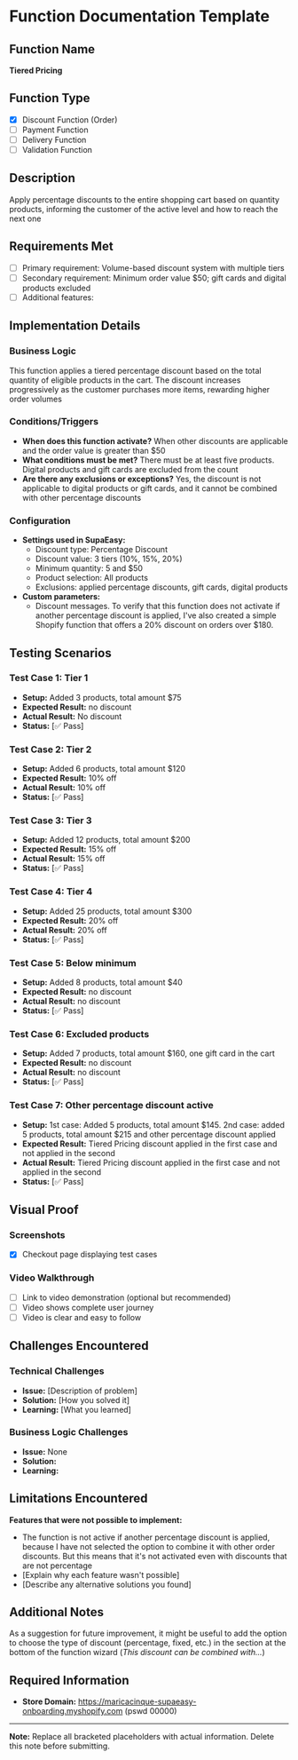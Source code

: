# Function Documentation Template

## Function Name
**Tiered Pricing**

## Function Type
- [x] Discount Function (Order)
- [ ] Payment Function  
- [ ] Delivery Function
- [ ] Validation Function

## Description
Apply percentage discounts to the entire shopping cart based on quantity products, informing the customer of the active level and how to reach the next one

## Requirements Met
- [ ] Primary requirement: Volume-based discount system with multiple tiers
- [ ] Secondary requirement: Minimum order value $50; gift cards and digital products excluded
- [ ] Additional features: 

## Implementation Details

### Business Logic
This function applies a tiered percentage discount based on the total quantity of eligible products in the cart. The discount increases progressively as the customer purchases more items, rewarding higher order volumes

### Conditions/Triggers
- **When does this function activate?** When other discounts are applicable and the order value is greater than $50
- **What conditions must be met?** There must be at least five products. Digital products and gift cards are excluded from the count
- **Are there any exclusions or exceptions?** Yes, the discount is not applicable to digital products or gift cards, and it cannot be combined with other percentage discounts

### Configuration
- **Settings used in SupaEasy:**
  - Discount type: Percentage Discount
  - Discount value: 3 tiers (10%, 15%, 20%)
  - Minimum quantity: 5 and $50
  - Product selection: All products
  - Exclusions: applied percentage discounts, gift cards, digital products
- **Custom parameters:**
  - Discount messages. To verify that this function does not activate if another percentage discount is applied, I've also created a simple Shopify function that offers a 20% discount on orders over $180. 

## Testing Scenarios

### Test Case 1: Tier 1
- **Setup:** Added 3 products, total amount $75
- **Expected Result:** no discount
- **Actual Result:** No discount
- **Status:** [✅ Pass]

### Test Case 2: Tier 2
- **Setup:** Added 6 products, total amount $120
- **Expected Result:** 10% off
- **Actual Result:** 10% off
- **Status:** [✅ Pass]

### Test Case 3: Tier 3
- **Setup:** Added 12 products, total amount $200
- **Expected Result:** 15% off
- **Actual Result:** 15% off
- **Status:** [✅ Pass]

### Test Case 4: Tier 4
- **Setup:** Added 25 products, total amount $300
- **Expected Result:** 20% off
- **Actual Result:** 20% off
- **Status:** [✅ Pass]

### Test Case 5: Below minimum
- **Setup:** Added 8 products, total amount $40
- **Expected Result:** no discount
- **Actual Result:** no discount
- **Status:** [✅ Pass]

### Test Case 6: Excluded products
- **Setup:** Added 7 products, total amount $160, one gift card in the cart
- **Expected Result:** no discount
- **Actual Result:** no discount
- **Status:** [✅ Pass]

### Test Case 7: Other percentage discount active
- **Setup:** 1st case: Added 5 products, total amount $145. 2nd case: added 5 products, total amount $215 and other percentage discount applied
- **Expected Result:** Tiered Pricing discount applied in the first case and not applied in the second
- **Actual Result:** Tiered Pricing discount applied in the first case and not applied in the second
- **Status:** [✅ Pass]

## Visual Proof

### Screenshots
- [x] Checkout page displaying test cases

### Video Walkthrough
- [ ] Link to video demonstration (optional but recommended)
- [ ] Video shows complete user journey
- [ ] Video is clear and easy to follow

## Challenges Encountered

### Technical Challenges
- **Issue:** [Description of problem]
- **Solution:** [How you solved it]
- **Learning:** [What you learned]

### Business Logic Challenges
- **Issue:** None
- **Solution:** 
- **Learning:** 

## Limitations Encountered

**Features that were not possible to implement:**
- The function is not active if another percentage discount is applied, because I have not selected the option to combine it with other order discounts. But this means that it's not activated even with discounts that are not percentage
- [Explain why each feature wasn't possible]
- [Describe any alternative solutions you found]

## Additional Notes

As a suggestion for future improvement, it might be useful to add the option to choose the type of discount (percentage, fixed, etc.) in the section at the bottom of the function wizard (*This discount can be combined with...*)

## Required Information
- **Store Domain:** https://maricacinque-supaeasy-onboarding.myshopify.com (pswd 00000)

---

**Note:** Replace all bracketed placeholders with actual information. Delete this note before submitting.
